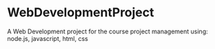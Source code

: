 # WebDevelopmentProject
A Web Development project for the course project management
using: node.js, javascript, html, css